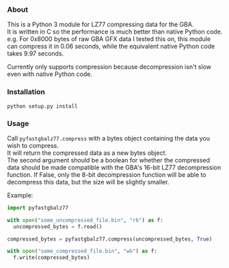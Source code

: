 
### About

This is a Python 3 module for LZ77 compressing data for the GBA.  
It is written in C so the performance is much better than native Python code.  
e.g. For 0x8000 bytes of raw GBA GFX data I tested this on, this module can compress it in 0.06 seconds, while the equivalent native Python code takes 9.97 seconds.  

Currently only supports compression because decompression isn't slow even with native Python code.  

### Installation

`python setup.py install`

### Usage

Call `pyfastgbalz77.compress` with a bytes object containing the data you wish to compress.  
It will return the compressed data as a new bytes object.  
The second argument should be a boolean for whether the compressed data should be made compatible with the GBA's 16-bit LZ77 decompression function. If False, only the 8-bit decompression function will be able to decompress this data, but the size will be slightly smaller.  

Example:
```py
import pyfastgbalz77

with open("some_uncompressed_file.bin", "rb") as f:
  uncompressed_bytes = f.read()

compressed_bytes = pyfastgbalz77.compress(uncompressed_bytes, True)

with open("some_compressed_file.bin", "wb") as f:
  f.write(compressed_bytes)
```
